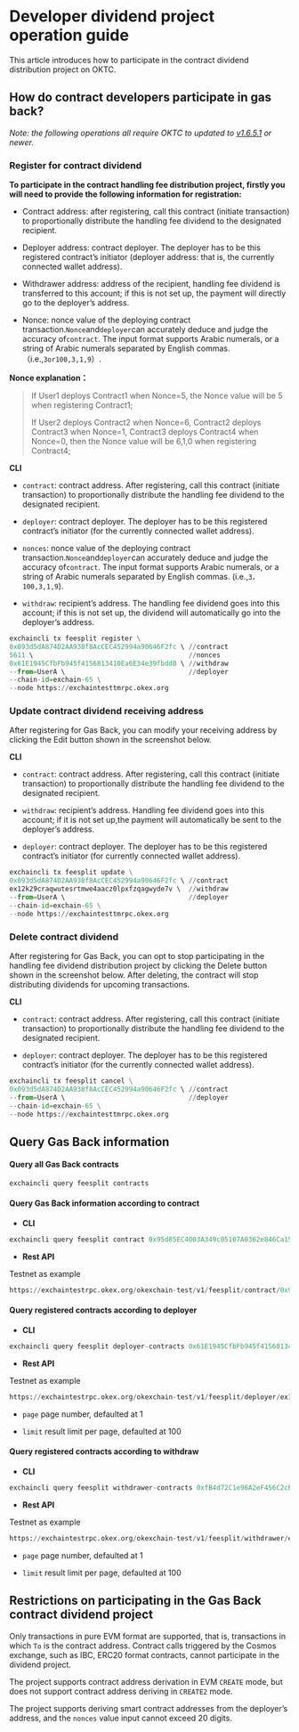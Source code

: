 # Developer dividend project operation guide

This article introduces how to participate in the contract dividend distribution project on OKTC.

## How do contract developers participate in gas back?

*Note: the following operations all require OKTC to updated to* *[v1.6.5.1](https://github.com/okx/exchain/tree/v1.6.5.1)* *or newer.*

### Register for contract dividend

**To participate in the contract handling fee distribution project, firstly you will need to provide the following information for registration:**

- Contract address: after registering, call this contract (initiate transaction) to proportionally distribute the handling fee dividend to the designated recipient.

- Deployer address: contract deployer. The deployer has to be this registered contract’s initiator (deployer address: that is, the currently connected wallet address).

- Withdrawer address: address of the recipient, handling fee dividend is transferred to this account; if this is not set up, the payment will directly go to the deployer’s address.

- Nonce: nonce value of the deploying contract transaction.`Nonce`and`deployer`can accurately deduce and judge the accuracy of`contract`. The input format supports Arabic numerals, or a string of Arabic numerals separated by English commas.（i.e.,`3or100,3,1,9`）.

**Nonce explanation：**

> If User1 deploys Contract1 when Nonce=5, the Nonce value will be 5 when registering Contract1;
>
> If User2 deploys Contract2 when Nonce=6, Contract2 deploys Contract3 when Nonce=1, Contract3 deploys Contract4 when Nonce=0, then the Nonce value will be 6,1,0 when registering Contract4;

**CLI**

- `contract`: contract address. After registering, call this contract (initiate transaction) to proportionally distribute the handling fee dividend to the designated recipient.

- `deployer`: contract deployer. The deployer has to be this registered contract’s initiator (for the currently connected wallet address).

- `nonces`: nonce value of the deploying contract transaction.`Nonce`and`deployer`can accurately deduce and judge the accuracy of`contract`. The input format supports Arabic numerals, or a string of Arabic numerals separated by English commas. (i.e.,`3，100,3,1,9`).

- `withdraw`: recipient’s address. The handling fee dividend goes into this account; if this is not set up, the dividend will automatically go into the deployer’s address.

```Python
exchaincli tx feesplit register \
0x093d5dA874D2AA938f8AcCEC452994a90646F2fc \ //contract
5611 \                                       //nonces
0x61E1945CfbFb945f4156813410Ea6E34e39fbddB \ //withdraw
--from=UserA \                               //deployer
--chain-id=exchain-65 \
--node https://exchaintesttmrpc.okex.org
```

### Update contract dividend receiving address

After registering for Gas Back, you can modify your receiving address by clicking the Edit button shown in the screenshot below.

**CLI**

- `contract`: contract address. After registering, call this contract (initiate transaction) to proportionally distribute the handling fee dividend to the designated recipient.

- `withdraw`: recipient’s address. Handling fee dividend goes into this account; if it is not set up,the payment will automatically be sent to the deployer’s address.

- `deployer`: contract deployer. The deployer has to be this registered contract’s initiator (for currently connected wallet address).

```Python
exchaincli tx feesplit update \
0x093d5dA874D2AA938f8AcCEC452994a90646F2fc \ //contract
ex12k29craqwutesrtmwe4aacz0lpxfzqagwyde7v \  //withdraw
--from=UserA \                               //deployer
--chain-id=exchain-65 \
--node https://exchaintesttmrpc.okex.org
```

### Delete contract dividend

After registering for Gas Back, you can opt to stop participating in the handling fee dividend distribution project by clicking the Delete button shown in the screenshot below. After deleting, the contract will stop distributing dividends for upcoming transactions.

**CLI**

- `contract`: contract address. After registering, call this contract (initiate transaction) to proportionally distribute the handling fee dividend to the designated recipient.

- `deployer`: contract deployer. The deployer has to be this registered contract’s initiator (for the currently connected wallet address).

```Python
exchaincli tx feesplit cancel \
0x093d5dA874D2AA938f8AcCEC452994a90646F2fc \ //contract
--from=UserA \                               //deployer
--chain-id=exchain-65 \
--node https://exchaintesttmrpc.okex.org
```

## Query Gas Back information

#### Query all Gas Back contracts

```Python
exchaincli query feesplit contracts
```

#### Query Gas Back information according to contract

- **CLI**

```Python
exchaincli query feesplit contract 0x95d85EC4003A349c05107A0362e846Ca157194A0
```

- **Rest API**

Testnet as example

```Python
https://exchaintestrpc.okex.org/okexchain-test/v1/feesplit/contract/0x95d85EC4003A349c05107A0362e846Ca157194A0
```

#### Query registered contracts according to deployer

- **CLI**

```Python
exchaincli query feesplit deployer-contracts 0x61E1945CfbFb945f4156813410Ea6E34e39fbddB
```

- **Rest API**

Testnet as example

```Python
https://exchaintestrpc.okex.org/okexchain-test/v1/feesplit/deployer/ex1v8segh8mlw297s2ksy6pp6nwxn3el0wmkuqsx2?page=1&limit=2
```

- `page` page number, defaulted at 1

- `limit` result limit per page, defaulted at 100

#### Query registered contracts according to withdraw

- **CLI**

```Python
exchaincli query feesplit withdrawer-contracts 0xfB4d72C1e96A2eF456C2cEDD2b10ecb20c52F2B2
```

- **Rest API**

Testnet as example

```Python
https://exchaintestrpc.okex.org/okexchain-test/v1/feesplit/withdrawer/ex1v8segh8mlw297s2ksy6pp6nwxn3el0wmkuqsx2?page=1&limit=2
```

- `page` page number, defaulted at 1

- `limit` result limit per page, defaulted at 100

## Restrictions on participating in the Gas Back contract dividend project

Only transactions in pure EVM format are supported, that is, transactions in which `To` is the contract address. Contract calls triggered by the Cosmos exchange, such as IBC, ERC20 format contracts, cannot participate in the dividend project.

The project supports contract address derivation in EVM `CREATE` mode, but does not support contract address deriving in `CREATE2` mode.

The project supports deriving smart contract addresses from the deployer’s address, and the `nonces` value input cannot exceed 20 digits.